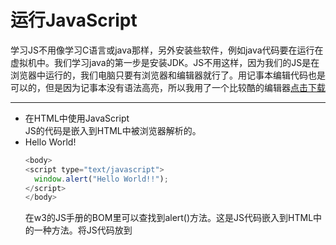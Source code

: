 # 运行JavaScript  
学习JS不用像学习C语言或java那样，另外安装些软件，例如java代码要在运行在虚拟机中。我们学习java的第一步是安装JDK。JS不用这样，因为我们的JS是在浏览器中运行的，我们电脑只要有浏览器和编辑器就行了。用记事本编辑代码也是可以的，但是因为记事本没有语法高亮，所以我用了一个比较酷的编辑器[点击下载][sublimetext]  

---
- 在HTML中使用JavaScript  
  JS的代码是嵌入到HTML中被浏览器解析的。
- Hello World!  
  ```javascript
  <body>  
  <script type="text/javascript">
    window.alert("Hello World!!");
  </script>
  </body>
  ```   
  在w3的JS手册的BOM里可以查找到alert()方法。这是JS代码嵌入到HTML中的一种方法。将JS代码放到<script>标签里面。<script>标签可以放在head或body标签里，放在body标签的最后更好些，因为html网页的加载是从上到下的，放在最后就不影响内容的显示。
- JS代码直接写在HTML代码中
  ```html
  <body>
	<button onclick="javascript:alert('Hello World!!')">按钮</button>
  </body>
  ```  
  这是直接将JS的代码写在HTML里，这是最不好的，但是临时使用也是支持的。
- JS代码单独放在一个文件夹里  
  在html中引用JS文件，js文件的相对路径是js/text.js。在<script>标签里不用再写js代码了。  
  html文件：
  ```html
  <button onclick="fun()">按钮</button>
  <script type="text/javascript" src="js/test.js">
  </script>
  ```  
  JS文件：  
  ```javascript
  window.fun = function (){//被调用的方法
	alert("Hello World!");
	}
	```
	
---

三种引入JS代码的方式已经介绍完了，这里按键调用JS代码还不是最好的方法，更好的方法是通过[动态绑定事件]。后面还会多次提到。上面用到的`window.alert();`方法是通过弹窗口的方式显示消息，我们还可以通过`document.writer();`方法将信息写在浏览器上哦！    

**总结：**  
  - 将JS代码嵌入到html代码中运行
  - 有三种嵌入方法  
    1.直接写在HTMl代码中  
    2.写在<script>标签里  
    3.写在单独的JS文件里
  


<!--超链接-->
[sublimetext]: http://www.sublimetextcn.com/?Sublime%20Text3
[动态绑定事件]: ../onload.md